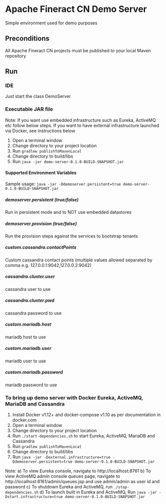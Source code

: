 # Apache Fineract CN Demo Server
Simple environment used for demo purposes

## Preconditions
All Apache Fineract CN projects must be published to your local Maven repository

## Run
### IDE
Just start the class DemoServer

### Executable JAR file

Note: If you want use embedded infrastructure such as Eureka, ActiveMQ etc follow below steps. If you want to have external infrastructure launched via Docker, see instructions below
 
1. Open a terminal window
2. Change directory to your project location
3. Run `gradlew publishToMavenLocal`
4. Change directory to build/libs
5. Run `java -jar demo-server-0.1.0-BUILD-SNAPSHOT.jar`

#### Supported Environment Variables

Sample usage: `java -jar -Ddemoserver.persistent=true demo-server-0.1.0-BUILD-SNAPSHOT.jar`

##### demoserver.persistent (true/false)
Run in persistent mode and to NOT use embedded datastores

##### demoserver.provision (true/false)
Run the provision steps against the services to bootstrap tenants

##### custom.cassandra.contactPoints
Custom cassandra contact points (multiple values allowed separated by comma e.g. 127.0.0.1:9042,127.0.0.2:9042)

##### cassandra.cluster.user
cassandra user to use

##### cassandra.cluster.pwd
cassandra password to use

##### custom.mariadb.host
mariadb host to use

##### custom.mariadb.user
mariadb user to use

##### custom.mariadb.password
mariadb password to use

### To bring up demo server with Docker Eureka, ActiveMQ, MariaDB and Cassandra

1. Install Docker v1.12+ and docker-compose v1.10 as per documentation in docker.com
2. Open a terminal window
3. Change directory to your project location
4. Run `./start-dependencies.sh` to start Eureka, ActiveMQ, MariaDB and Cassandra
5. Run `gradlew publishToMavenLocal`
6. Change directory to build/libs
7. Run `java -jar -Dexternal.infrastructure=true -Ddemoserver.persistent=true demo-server-0.1.0-BUILD-SNAPSHOT.jar`

Note:
a) To view Eureka console, navigate to http://localhost:8761
b) To view ActiveMQ admin console queues page, navigate to http://localhost:8161/admin/queues.jsp and use admin/admin as user id and password
c) To shutdown Eureka and ActiveMQ, run `./stop-dependencies.sh`
d) To launch built in Eureka and ActiveMQ, Run `java -jar -Dstart.infrastructure=true demo-server-0.1.0-BUILD-SNAPSHOT.jar`
